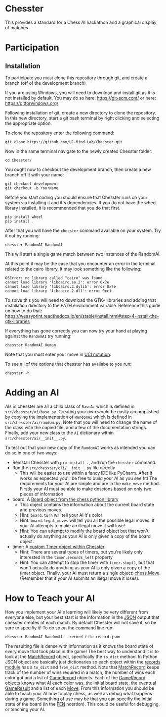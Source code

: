 # Chesster
This provides a standard for a Chess AI hackathon and a graphical display of matches.

# Participation
## Installation
To participate you must clone this repository through git, and create a branch (off of the development branch)

If you are using Windows, you will need to download and install git as it is not installed by default. You may do so here: https://git-scm.com/ or here: https://gitforwindows.org/

Following installation of git, create a new directory to clone the repository. In this new directory, start a git bash terminal by right clicking and selecting the appropriate option.

To clone the repository enter the following command:
```
git clone https://github.com/UC-Mind-Lab/Chesster.git
```

Now in the same terminal navigate to the newly created Chesster folder:
```
cd Chesster/
```

You ought now to checkout the development branch, then create a new branch off it with your name:
```
git checkout development
git checkout -b YourName
```

Before you start coding you should ensure that Chesster runs on your system via installing it and it's
dependencies. If you do not have the wheel library installed, it is recommended that you do that first.
```
pip install wheel
pip install .
```
After that you will have the `chesster` command available on your system.
Try it out by running:
```
chesster RandomAI RandomAI
```
This will start a single game match between two instances of the RandomAI. 

At this point it may be the case that you encounter an error in the terminal related to the cairo library, it may look something like the following:
```
OSError: no library called "cairo" was found
cannot load library 'libcairo.so.2': error 0x7e
cannot load library 'libcairo.2.dylib': error 0x7e
cannot load library 'libcairo-2.dll': error 0xc1
```
To solve this you will need to download the GTK+ libraries and adding that installation directory to the PATH environment variable. Reference this guide on how to do that: https://weasyprint.readthedocs.io/en/stable/install.html#step-4-install-the-gtk-libraries

If everything has gone correctly you can now try your hand at playing against the `RandomAI` try running:
```
chesster RandomAI Human
```
Note that you must enter your move in [UCI notation](https://simple.wikipedia.org/wiki/Chess_notation).

To see all of the options that chesster has availabe to you run:
```
chesster -h
```

# Adding an AI
AIs in chesster are all a child class of `BaseAi` which is defined in `src/chesster/ai/base.py`.
Creating your own would be easily accomplished by copying the implementation of `RandomAi` which
is defined in `src/chesster/ai/random.py`.
Note that you will need to change the name of the class witn the copied file, and a few of the
documentation strings.
Finally, add your new class to the `AI` dictionary within `src/chesster/ai/__init__.py`.

To test out that your new copy of the `RandomAI` works as intended you can do so in one of
two ways:
+ Reinstall Chesster with `pip install .`, and run the `chesster` command.
+ Run the `src/chesster/cli/__init__.py` file directly
  + This will be easier to use within a fancy IDE like PyCharm.
After it works as expected you'll be free to build your AI as you see fit!
The requirements for your AI are simple and are in the `make_move` method.
Firstly your AI must be able to make descions based on only two pieces of information
+ board: A [Board object from the chess python library](https://python-chess.readthedocs.io/en/latest/core.html#board)
  + This object contains the information about the current board state and previous moves.
  + Hint: `board.turn` will tell your AI it's color
  + Hint: `board.legal_moves` will tell you all the possible legal moves. If your AI attempts to make an illegal move it will lose!
  + Hint: You can attempt to modify the board object but that won't actually do anything as your AI is only given a copy of the board object.
+ timer: A [custom Timer object within Chesster](src/chesster/timer/base.py)
  + Hint: There are several types of timers, but you're likely only interested in the `timer.seconds_left` property
  + Hint: You can attempt to stop the timer with `timer.stop()`, but that won't actually do anything as your AI is only given a copy
  of the timer object.
Finally, your AI must return a single object: [chess.Move](https://python-chess.readthedocs.io/en/latest/core.html#moves). (Remember that if your AI submits an illegal move it loses).

# How to Teach your AI
How you implement your AI's learning will likely be very different from everyone else, but your best start is the information in the [JSON](https://docs.python.org/3/library/json.html) output that chesster creates of each match.
By default Chesster will not save it, so be sure to specifiy it!
To do so on the command line run:
```
chesster RandomAI RandomAI --record_file record.json
```
The resulting file is dense with information as it knows the board state of every move that took place in the game!
The best way to understand it is to look at the [MatchRecord](src/chesster/records/match.py) object, specifically the `to_dict` method.
In Python JSON object are basically just dictionaries so each object within the [records module](src/chesster/records) has a `to_dict` and `from_dict` method.
Note that [MatchRecord](src/chesster/records/match.py) keeps track of the number of wins required in a match, the number of wins each color got and a list of
[GameRecord](src/chesster/records/game.py) objects.
Each of the [GameRecord](src/chesster/records/game.py) objects knows what AI each color was, the initial board state, the eventual [GameResult](src/chesster/records/result.py) and a list of each [Move](src/chesster/records/move.py).
From this information you should be able to teach your AI how to play chess, as well as debug what happens during a game.
Something of use may be that you can specifiy the initial state of the board (in the [FEN](https://en.wikipedia.org/wiki/Forsyth%E2%80%93Edwards_Notation) notation).
This could be useful for debugging, or teaching your AI.

